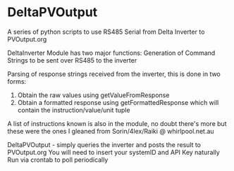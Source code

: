 DeltaPVOutput
=============

A series of python scripts to use RS485 Serial from Delta Inverter to PVOutput.org

DeltaInverter Module has two major functions:
Generation of Command Strings to be sent over RS485 to the inverter

Parsing of response strings received from the inverter, this is done in two forms:
1) Obtain the raw values using getValueFromResponse 
2) Obtain a formatted response using getFormattedResponse which will contain the instruction/value/unit tuple

A list of instructions known is also in the module, no doubt there's more but these were the ones I gleaned from Sorin/4lex/Raiki @ whirlpool.net.au

DeltaPVOutput - simply queries the inverter and posts the result to PVOutput.org
You will need to insert your systemID and API Key naturally
Run via crontab to poll periodically
